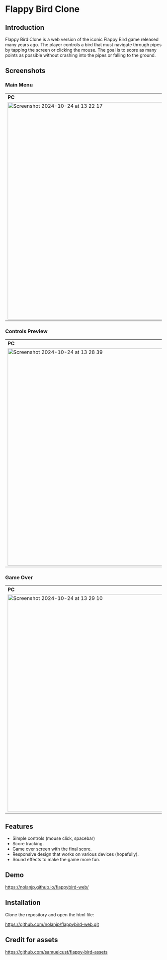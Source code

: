 # Flappy Bird Clone

## Introduction

Flappy Bird Clone is a web version of the iconic Flappy Bird game released many years ago. The player controls a bird that must navigate through pipes by tapping the screen or clicking the mouse. The goal is to score as many points as possible without crashing into the pipes or falling to the ground.

## Screenshots

### Main Menu

<table>
  <tr>
    <td><b>PC </b></td>
    <td><b>Mobile </b></td>
  </tr>
  <tr>
    <td><img width="700" alt="Screenshot 2024-10-24 at 13 22 17" src="https://github.com/user-attachments/assets/af1ea56b-fb3d-4e5b-915d-9aefe4049382"></td>
    <td><img width="200" alt="IMG_6007" src="https://github.com/user-attachments/assets/f6e199b5-3d02-4666-b8df-f7f0b5fc35d5"></td>
  </tr>
</table>

### Controls Preview

<table>
  <tr>
    <td><b>PC </b></td>
    <td><b>Mobile </b></td>
  </tr>
  <tr>
    <td><img width="700" alt="Screenshot 2024-10-24 at 13 28 39" src="https://github.com/user-attachments/assets/0bf8fca9-8554-4a43-8ab7-2e6caf2f837f"></td>
    <td><img width="200" alt="IMG_6008" src="https://github.com/user-attachments/assets/f76415e3-1eba-4ac5-b242-a92ff4257159"></td>
  </tr>
</table>

### Game Over

<table>
  <tr>
    <td><b>PC </b></td>
    <td><b>Mobile </b></td>
  </tr>
  <tr>
    <td><img width="700" alt="Screenshot 2024-10-24 at 13 29 10" src="https://github.com/user-attachments/assets/dab3a7dc-8ea6-4662-84f3-ef8342b87ff3"></td>
    <td><img width="200" alt="IMG_6010" src="https://github.com/user-attachments/assets/b87d0b6c-1c2e-44d5-9afa-d0e2e4c34cfa"></td>
  </tr>
</table>

## Features

- Simple controls (mouse click, spacebar)
- Score tracking.
- Game over screen with the final score.
- Responsive design that works on various devices (hopefully).
- Sound effects to make the game more fun.

## Demo

https://nolanjp.github.io/flappybird-web/


## Installation

Clone the repository and open the html file:

https://github.com/nolanjp/flappybird-web.git


## Credit for assets

https://github.com/samuelcust/flappy-bird-assets
